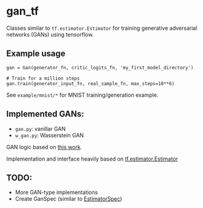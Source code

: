 # gan_tf
Classes similar to `tf.estimator.Estimator` for training generative adversarial networks (GANs) using tensorflow.

## Example usage
```
gan = Gan(generator_fn, critic_logits_fn, 'my_first_model_directory')

# Train for a million steps
gan.train(generator_input_fn, real_sample_fn, max_steps=10**6)
```
See `example/mnist/*` for MNIST training/generation example.

## Implemented GANs:
* `gan.py`: vanillar GAN
* `w_gan.py`: Wasserstein GAN

GAN logic based on [this work](https://github.com/wiseodd/generative-models/blob/master/GAN/).

Implementation and interface heavily based on [tf.estimator.Estimator](https://github.com/tensorflow/tensorflow/blob/master/tensorflow/contrib/learn/python/learn/estimators/estimator.py)

## TODO:
* More GAN-type implementations
* Create GanSpec (similar to [EstimatorSpec](https://github.com/tensorflow/tensorflow/blob/master/tensorflow/contrib/learn/python/learn/estimators/model_fn.py))
